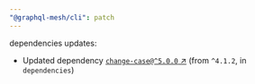 ```yaml
---
"@graphql-mesh/cli": patch
---
```

dependencies updates:
  - Updated dependency [`change-case@^5.0.0` ↗︎](https://www.npmjs.com/package/change-case/v/5.0.0) (from `^4.1.2`, in `dependencies`)
